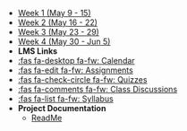 - [Week 1 (May 9 - 15)](module-1)
- [Week 2 (May 16 - 22)](module-2)
- [Week 3 (May 23 - 29)](module-3)
- [Week 4 (May 30 - Jun 5)](module-4)
- **LMS Links**
- [:fas fa-desktop fa-fw: Calendar](https://sso.canvaslms.com/calendar)
- [:fas fa-edit fa-fw: Assignments](https://sso.canvaslms.com/courses/1924881/assignments )
- [:fas fa-check-circle fa-fw: Quizzes](https://sso.canvaslms.com/courses/1924881/quizzes)
- [:fas fa-comments fa-fw: Class Discussions](https://sso.canvaslms.com/courses/1924881/discussion_topics)
- [:fas fa-list fa-fw: Syllabus](https://sso.canvaslms.com/courses/1924881/assignments/syllabus)
- **Project Documentation**
  - [ReadMe](https://github.com/hibbitts-design/docsify-open-course-starter-kit/blob/master/README.md)
